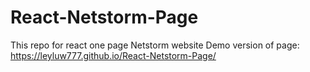 # React-Netstorm-Page
This repo for react one page Netstorm website
Demo version of page: https://leyluw777.github.io/React-Netstorm-Page/
